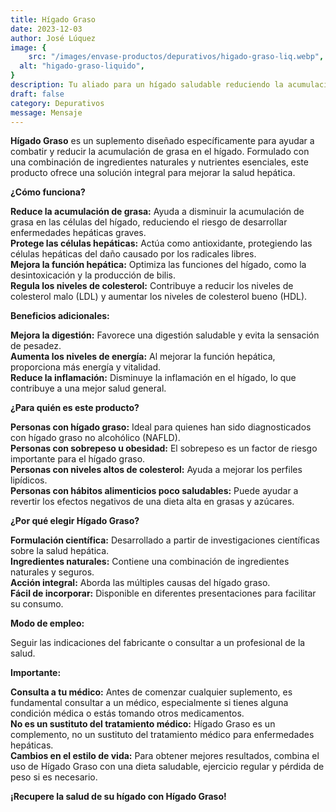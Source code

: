 ```yaml
---
title: Hígado Graso
date: 2023-12-03
author: José Lúquez
image: {
 	src: "/images/envase-productos/depurativos/higado-graso-liq.webp",
  alt: "higado-graso-liquido",
}
description: Tu aliado para un hígado saludable reduciendo la acumulación de grasa en el hígado
draft: false
category: Depurativos
message: Mensaje
---
```

**Hígado Graso** es un suplemento diseñado específicamente para ayudar a combatir y reducir la acumulación de grasa en el hígado. Formulado con una combinación de ingredientes naturales y nutrientes esenciales, este producto ofrece una solución integral para mejorar la salud hepática.

**¿Cómo funciona?**

**Reduce la acumulación de grasa:** Ayuda a disminuir la acumulación de grasa en las células del hígado, reduciendo el riesgo de desarrollar enfermedades hepáticas graves.   
**Protege las células hepáticas:** Actúa como antioxidante, protegiendo las células hepáticas del daño causado por los radicales libres.   
**Mejora la función hepática:** Optimiza las funciones del hígado, como la desintoxicación y la producción de bilis.   
**Regula los niveles de colesterol:** Contribuye a reducir los niveles de colesterol malo (LDL) y aumentar los niveles de colesterol bueno (HDL).   

**Beneficios adicionales:**

**Mejora la digestión:** Favorece una digestión saludable y evita la sensación de pesadez.   
**Aumenta los niveles de energía:** Al mejorar la función hepática, proporciona más energía y vitalidad.   
**Reduce la inflamación:** Disminuye la inflamación en el hígado, lo que contribuye a una mejor salud general.   

**¿Para quién es este producto?**

**Personas con hígado graso:** Ideal para quienes han sido diagnosticados con hígado graso no alcohólico (NAFLD).   
**Personas con sobrepeso u obesidad:** El sobrepeso es un factor de riesgo importante para el hígado graso.   
**Personas con niveles altos de colesterol:** Ayuda a mejorar los perfiles lipídicos.   
**Personas con hábitos alimenticios poco saludables:** Puede ayudar a revertir los efectos negativos de una dieta alta en grasas y azúcares.   

**¿Por qué elegir Hígado Graso?**

**Formulación científica:** Desarrollado a partir de investigaciones científicas sobre la salud hepática.   
**Ingredientes naturales:** Contiene una combinación de ingredientes naturales y seguros.   
**Acción integral:** Aborda las múltiples causas del hígado graso.   
**Fácil de incorporar:** Disponible en diferentes presentaciones para facilitar su consumo.   

**Modo de empleo:**

Seguir las indicaciones del fabricante o consultar a un profesional de la salud.

**Importante:**

**Consulta a tu médico:** Antes de comenzar cualquier suplemento, es fundamental consultar a un médico, especialmente si tienes alguna condición médica o estás tomando otros medicamentos.   
**No es un sustituto del tratamiento médico:** Hígado Graso es un complemento, no un sustituto del tratamiento médico para enfermedades hepáticas.   
**Cambios en el estilo de vida:** Para obtener mejores resultados, combina el uso de Hígado Graso con una dieta saludable, ejercicio regular y pérdida de peso si es necesario.   

**¡Recupere la salud de su hígado con Hígado Graso!**